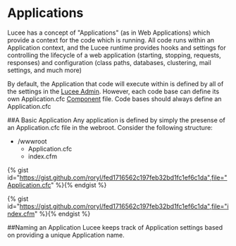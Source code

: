 # Applications
Lucee has a concept of "Applications" (as in Web Applications) which provide a context for the code which is running. All code runs within an Application context, and the Lucee runtime provides hooks and settings for controlling the lifecycle of a web application (starting, stopping, requests, responses) and configuration (class paths, databases, clustering, mail settings, and much more)

By default, the Application that code will execute within is defined by all of the settings in the [Lucee Admin](https://rorylaitila.gitbooks.io/lucee/content/lucee_admin.html). However, each code base can define its own Application.cfc [Component](https://rorylaitila.gitbooks.io/lucee/content/classes.html) file. Code bases should always define an Application.cfc

##A Basic Application
Any application is defined by simply the presense of an Application.cfc file in the webroot. Consider the following structure:

* /wwwroot
  * Application.cfc
  * index.cfm


{% gist id="https://gist.github.com/roryl/fed1716562c197feb32bd1fc1ef6c1da",file="Application.cfc" %}{% endgist %}

{% gist id="https://gist.github.com/roryl/fed1716562c197feb32bd1fc1ef6c1da",file="index.cfm" %}{% endgist %}

##Naming an Application
Lucee keeps track of Application settings based on providing a unique Application name.
